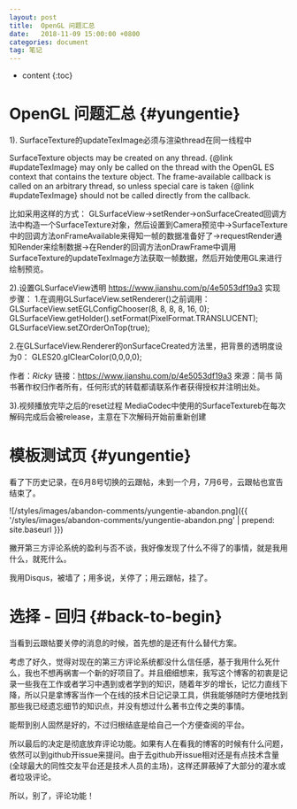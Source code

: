 ```yaml
---
layout: post
title:  OpenGL 问题汇总
date:   2018-11-09 15:00:00 +0800
categories: document
tag: 笔记
---
```


* content
{:toc}

OpenGL 问题汇总			{#yungentie}
====================================

1). SurfaceTexture的updateTexImage必须与渲染thread在同一线程中

  SurfaceTexture objects may be created on any thread.  {@link #updateTexImage} may only be
  called on the thread with the OpenGL ES context that contains the texture object.  The
  frame-available callback is called on an arbitrary thread, so unless special care is taken {@link
  #updateTexImage} should not be called directly from the callback.

  比如采用这样的方式：
  GLSurfaceView->setRender->onSurfaceCreated回调方法中构造一个SurfaceTexture对象，然后设置到Camera预览中->SurfaceTexture中的回调方法onFrameAvailable来得知一帧的数据准备好了->requestRender通知Render来绘制数据->在Render的回调方法onDrawFrame中调用SurfaceTexture的updateTexImage方法获取一帧数据，然后开始使用GL来进行绘制预览。


  2).设置GLSurfaceView透明
  https://www.jianshu.com/p/4e5053df19a3
  实现步骤：
  1.在调用GLSurfaceView.setRenderer()之前调用：
  GLSurfaceView.setEGLConfigChooser(8, 8, 8, 8, 16, 0);
  GLSurfaceView.getHolder().setFormat(PixelFormat.TRANSLUCENT);
  GLSurfaceView.setZOrderOnTop(true);
  
  2.在GLSurfaceView.Renderer的onSurfaceCreated方法里，把背景的透明度设为0：
  GLES20.glClearColor(0,0,0,0);
  
  作者：_Ricky_
  链接：https://www.jianshu.com/p/4e5053df19a3
  來源：简书
  简书著作权归作者所有，任何形式的转载都请联系作者获得授权并注明出处。


  3).视频播放完毕之后的reset过程
  MediaCodec中使用的SurfaceTextureb在每次解码完成后会被release，主意在下次解码开始前重新创建

  

模板测试页			{#yungentie}
====================================

看了下历史记录，在6月8号切换的云跟帖，未到一个月，7月6号，云跟帖也宣告结束了。

![/styles/images/abandon-comments/yungentie-abandon.png]({{ '/styles/images/abandon-comments/yungentie-abandon.png' | prepend: site.baseurl  }})

撇开第三方评论系统的盈利与否不谈，我好像发现了什么不得了的事情，就是我用什么，就死什么。

我用Disqus，被墙了；用多说，关停了；用云跟帖，挂了。


选择 - 回归			{#back-to-begin}
====================================

当看到云跟帖要关停的消息的时候，首先想的是还有什么替代方案。

考虑了好久，觉得对现在的第三方评论系统都没什么信任感，基于我用什么死什么，我也不想再祸害一个新的好项目了。并且细细想来，我写这个博客的初衷是记录一些我在工作或者学习中遇到或者学到的知识，随着年岁的增长，记忆力直线下降，所以只是拿博客当作一个在线的技术日记记录工具，供我能够随时方便地找到那些我已经遗忘细节的知识点，并没有想过什么著书立传之类的事情。

能帮到别人固然是好的，不过归根结底是给自己一个方便查阅的平台。

所以最后的决定是彻底放弃评论功能。如果有人在看我的博客的时候有什么问题，依然可以到github开issue来提问。由于去github开issue相对还是有点技术含量(全球最大的同性交友平台还是技术人员的主场)，这样还屏蔽掉了大部分的灌水或者垃圾评论。

所以，别了，评论功能！
